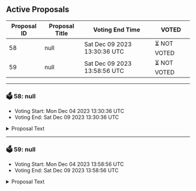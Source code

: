 ## Active Proposals

| Proposal ID | Proposal Title | Voting End Time | VOTED |
|-------------|----------------|-----------------|-------|
| 58 | null | Sat Dec 09 2023 13:30:36 UTC | ⏳ NOT VOTED |
| 59 | null | Sat Dec 09 2023 13:58:56 UTC | ⏳ NOT VOTED |

---

### 🗳 58: null
- Voting Start: Mon Dec 04 2023 13:30:36 UTC
- Voting End: Sat Dec 09 2023 13:30:36 UTC

<details>
<summary>Proposal Text</summary>
 
null
</details>

---

### 🗳 59: null
- Voting Start: Mon Dec 04 2023 13:58:56 UTC
- Voting End: Sat Dec 09 2023 13:58:56 UTC

<details>
<summary>Proposal Text</summary>
 
null
</details>
